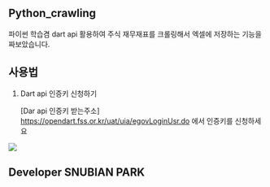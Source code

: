 ## Python_crawling
파이썬 학습겸 dart api 활용하여 주식 재무재표를 크롤링해서 엑셀에 저장하는 기능을 짜보았습니다.

사용법
---------------------

1. Dart api 인증키 신청하기 

      [Dar api 인증키 받는주소] https://opendart.fss.or.kr/uat/uia/egovLoginUsr.do 에서 인증키를 신청하세요


<div>
<img src='https://user-images.githubusercontent.com/42140057/98386441-847d0800-2093-11eb-8d86-8c9571cb1886.png'>
</div>

Developer SNUBIAN PARK
---------------------

